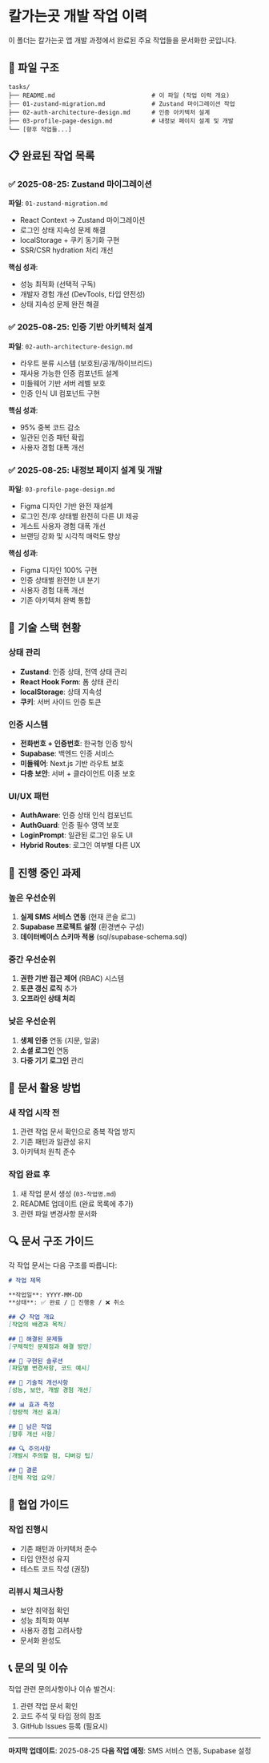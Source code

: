 # 칼가는곳 개발 작업 이력

이 폴더는 칼가는곳 앱 개발 과정에서 완료된 주요 작업들을 문서화한 곳입니다.

## 📁 파일 구조

```
tasks/
├── README.md                           # 이 파일 (작업 이력 개요)
├── 01-zustand-migration.md             # Zustand 마이그레이션 작업
├── 02-auth-architecture-design.md      # 인증 아키텍처 설계
├── 03-profile-page-design.md           # 내정보 페이지 설계 및 개발
└── [향후 작업들...]
```

## 📋 완료된 작업 목록

### ✅ 2025-08-25: Zustand 마이그레이션
**파일**: `01-zustand-migration.md`

- React Context → Zustand 마이그레이션
- 로그인 상태 지속성 문제 해결
- localStorage + 쿠키 동기화 구현
- SSR/CSR hydration 처리 개선

**핵심 성과**:
- 성능 최적화 (선택적 구독)
- 개발자 경험 개선 (DevTools, 타입 안전성)
- 상태 지속성 문제 완전 해결

### ✅ 2025-08-25: 인증 기반 아키텍처 설계
**파일**: `02-auth-architecture-design.md`

- 라우트 분류 시스템 (보호된/공개/하이브리드)
- 재사용 가능한 인증 컴포넌트 설계
- 미들웨어 기반 서버 레벨 보호
- 인증 인식 UI 컴포넌트 구현

**핵심 성과**:
- 95% 중복 코드 감소
- 일관된 인증 패턴 확립
- 사용자 경험 대폭 개선

### ✅ 2025-08-25: 내정보 페이지 설계 및 개발
**파일**: `03-profile-page-design.md`

- Figma 디자인 기반 완전 재설계
- 로그인 전/후 상태별 완전히 다른 UI 제공
- 게스트 사용자 경험 대폭 개선
- 브랜딩 강화 및 시각적 매력도 향상

**핵심 성과**:
- Figma 디자인 100% 구현
- 인증 상태별 완전한 UI 분기
- 사용자 경험 대폭 개선
- 기존 아키텍처 완벽 통합

## 🔧 기술 스택 현황

### 상태 관리
- **Zustand**: 인증 상태, 전역 상태 관리
- **React Hook Form**: 폼 상태 관리
- **localStorage**: 상태 지속성
- **쿠키**: 서버 사이드 인증 토큰

### 인증 시스템
- **전화번호 + 인증번호**: 한국형 인증 방식
- **Supabase**: 백엔드 인증 서비스
- **미들웨어**: Next.js 기반 라우트 보호
- **다층 보안**: 서버 + 클라이언트 이중 보호

### UI/UX 패턴
- **AuthAware**: 인증 상태 인식 컴포넌트
- **AuthGuard**: 인증 필수 영역 보호
- **LoginPrompt**: 일관된 로그인 유도 UI
- **Hybrid Routes**: 로그인 여부별 다른 UX

## 🎯 진행 중인 과제

### 높은 우선순위
1. **실제 SMS 서비스 연동** (현재 콘솔 로그)
2. **Supabase 프로젝트 설정** (환경변수 구성)
3. **데이터베이스 스키마 적용** (sql/supabase-schema.sql)

### 중간 우선순위
1. **권한 기반 접근 제어** (RBAC) 시스템
2. **토큰 갱신 로직** 추가
3. **오프라인 상태 처리**

### 낮은 우선순위
1. **생체 인증** 연동 (지문, 얼굴)
2. **소셜 로그인** 연동
3. **다중 기기 로그인** 관리

## 📖 문서 활용 방법

### 새 작업 시작 전
1. 관련 작업 문서 확인으로 중복 작업 방지
2. 기존 패턴과 일관성 유지
3. 아키텍처 원칙 준수

### 작업 완료 후
1. 새 작업 문서 생성 (`03-작업명.md`)
2. README 업데이트 (완료 목록에 추가)
3. 관련 파일 변경사항 문서화

## 🔍 문서 구조 가이드

각 작업 문서는 다음 구조를 따릅니다:

```markdown
# 작업 제목

**작업일**: YYYY-MM-DD
**상태**: ✅ 완료 / 🚧 진행중 / ❌ 취소

## 📋 작업 개요
[작업의 배경과 목적]

## 🎯 해결된 문제들
[구체적인 문제점과 해결 방안]

## 🔧 구현된 솔루션
[파일별 변경사항, 코드 예시]

## 🚀 기술적 개선사항
[성능, 보안, 개발 경험 개선]

## 📊 효과 측정
[정량적 개선 효과]

## 📝 남은 작업
[향후 개선 사항]

## 🔍 주의사항
[개발시 주의할 점, 디버깅 팁]

## 🎯 결론
[전체 작업 요약]
```

## 🤝 협업 가이드

### 작업 진행시
- 기존 패턴과 아키텍처 준수
- 타입 안전성 유지
- 테스트 코드 작성 (권장)

### 리뷰시 체크사항
- 보안 취약점 확인
- 성능 최적화 여부
- 사용자 경험 고려사항
- 문서화 완성도

## 📞 문의 및 이슈

작업 관련 문의사항이나 이슈 발견시:
1. 관련 작업 문서 확인
2. 코드 주석 및 타입 정의 참조
3. GitHub Issues 등록 (필요시)

---

**마지막 업데이트**: 2025-08-25
**다음 작업 예정**: SMS 서비스 연동, Supabase 설정
